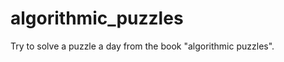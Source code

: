 algorithmic_puzzles
===================

Try to solve a puzzle a day from the book "algorithmic puzzles".
